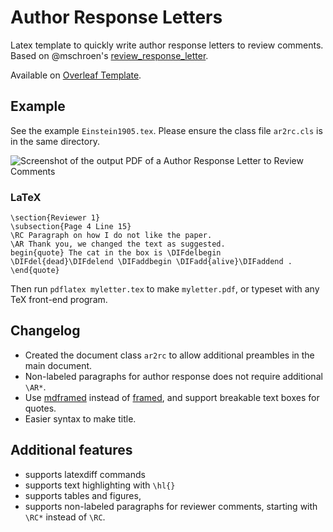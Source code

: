 # Author Response Letters
Latex template to quickly write author response letters to review comments. Based on @mschroen's [review_response_letter](https://github.com/mschroen/review_response_letter). 

Available on [Overleaf Template](https://www.overleaf.com/latex/templates/author-response-to-review-comments/kjxffkbxkfzk).


## Example
See the example `Einstein1905.tex`. Please ensure the class file `ar2rc.cls` is in the same directory.

<img alt="Screenshot of the output PDF of a Author Response Letter to Review Comments" src="https://cloud.githubusercontent.com/assets/7942719/26349939/c9889c00-3fb1-11e7-91c6-908012e2797e.png" style="max-width: 100%" />

### LaTeX
```  
\section{Reviewer 1}
\subsection{Page 4 Line 15}
\RC Paragraph on how I do not like the paper.
\AR Thank you, we changed the text as suggested.
begin{quote} The cat in the box is \DIFdelbegin \DIFdel{dead}\DIFdelend \DIFaddbegin \DIFadd{alive}\DIFaddend . \end{quote}
```

Then run `pdflatex myletter.tex` to make `myletter.pdf`, or typeset with any TeX front-end program.

## Changelog
- Created the document class `ar2rc` to allow additional preambles in the main document.
- Non-labeled paragraphs for author response does not require additional `\AR*`.
- Use [mdframed](https://ctan.org/pkg/mdframed) instead of [framed](https://ctan.org/pkg/framed), and support breakable text boxes for quotes.
- Easier syntax to make title.

## Additional features

- supports latexdiff commands
- supports text highlighting with `\hl{}`
- supports tables and figures,
- supports non-labeled paragraphs for reviewer comments, starting with `\RC*` instead of `\RC`.


